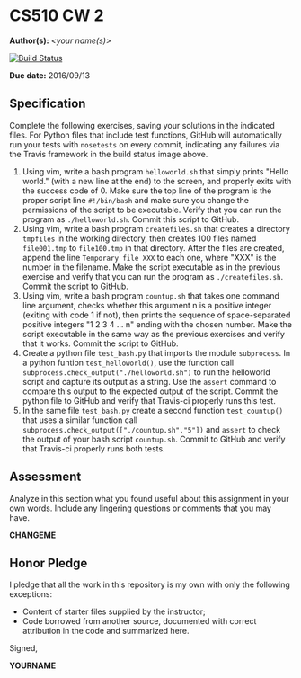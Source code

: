 # CS510 CW 2

**Author(s):** _\<your name(s)\>_

[![Build Status](https://travis-ci.org/chapman-cs510-2016f/cw-02-YOURNAME.svg?branch=master)](https://travis-ci.org/chapman-cs510-2016f/cw-02-YOURNAME)

**Due date:** 2016/09/13

## Specification

Complete the following exercises, saving your solutions in the indicated files. For Python files that include test functions, GitHub will automatically run your tests with ```nosetests``` on every commit, indicating any failures via the Travis framework in the build status image above.

1. Using vim, write a bash program ```helloworld.sh``` that simply prints "Hello world." (with a new line at the end) to the screen, and properly exits with the success code of 0. Make sure the top line of the program is the proper script line ```#!/bin/bash``` and make sure you change the permissions of the script to be executable. Verify that you can run the program as ```./helloworld.sh```. Commit this script to GitHub.
1. Using vim, write a bash program ```createfiles.sh``` that creates a directory ```tmpfiles``` in the working directory, then creates 100 files named ```file001.tmp``` to ```file100.tmp``` in that directory. After the files are created, append the line ```Temporary file XXX``` to each one, where "XXX" is the number in the filename. Make the script executable as in the previous exercise and verify that you can run the program as ```./createfiles.sh```. Commit the script to GitHub.
1. Using vim, write a bash program ```countup.sh``` that takes one command line argument, checks whether this argument n is a positive integer (exiting with code 1 if not), then prints the sequence of space-separated positive integers "1 2 3 4 ... n" ending with the chosen number. Make the script executable in the same way as the previous exercises and verify that it works. Commit the script to GitHub.
1. Create a python file ```test_bash.py``` that imports the module ```subprocess```. In a python funtion ```test_helloworld()```, use the function call ```subprocess.check_output("./helloworld.sh")``` to run the helloworld script and capture its output as a string. Use the ```assert``` command to compare this output to the expected output of the script. Commit the python file to GitHub and verify that Travis-ci properly runs this test.
1. In the same file ```test_bash.py``` create a second function ```test_countup()``` that uses a similar function call ```subprocess.check_output(["./countup.sh","5"])``` and ```assert``` to check the output of your bash script ```countup.sh```. Commit to GitHub and verify that Travis-ci properly runs both tests.

## Assessment

Analyze in this section what you found useful about this assignment in your own words. Include any lingering questions or comments that you may have.

**CHANGEME**

## Honor Pledge

I pledge that all the work in this repository is my own with only the following exceptions:

* Content of starter files supplied by the instructor;
* Code borrowed from another source, documented with correct attribution in the code and summarized here.

Signed,

**YOURNAME**
